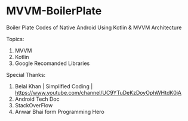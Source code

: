 # MVVM-BoilerPlate
Boiler Plate Codes of Native Android Using Kotlin &amp; MVVM Architecture

Topics:
1. MVVM
2. Kotlin
3. Google Recomanded Libraries 




Special Thanks:

1. Belal Khan | Simplified Coding | https://www.youtube.com/channel/UC9YTuDeKzDoyOphWHtdK0jA
2. Android Tech Doc
3. StackOverFlow
4. Anwar Bhai form Programming Hero
